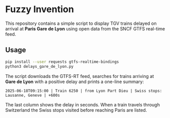# Fuzzy Invention

This repository contains a simple script to display TGV trains delayed on arrival at **Paris Gare de Lyon** using open data from the SNCF GTFS real-time feed.

## Usage

```bash
pip install --user requests gtfs-realtime-bindings
python3 delays_gare_de_lyon.py
```

The script downloads the GTFS-RT feed, searches for trains arriving at **Gare de Lyon** with a positive delay and prints a one-line summary:

```
2025-06-18T09:15:00 | Train 6250 | from Lyon Part Dieu | Swiss stops: Lausanne, Geneve | +600s
```

The last column shows the delay in seconds. When a train travels through Switzerland the Swiss stops visited before reaching Paris are listed.
